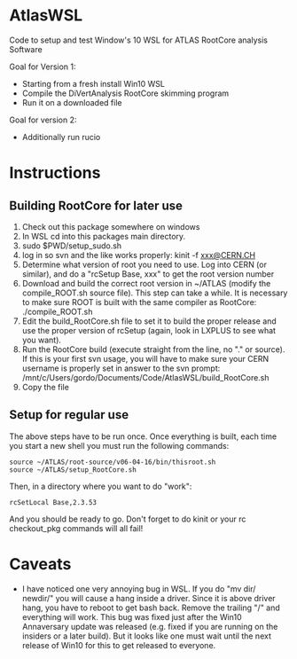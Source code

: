 # AtlasWSL
Code to setup and test Window's 10 WSL for ATLAS RootCore analysis Software

Goal for Version 1:
 - Starting from a fresh install Win10 WSL 
 - Compile the DiVertAnalysis RootCore skimming program
 - Run it on a downloaded file
 
Goal for version 2:
 - Additionally run rucio
 
# Instructions

## Building RootCore for later use

 1. Check out this package somewhere on windows
 2. In WSL cd into this packages main directory.
 3. sudo $PWD/setup_sudo.sh
 4. log in so svn and the like works properly: kinit -f xxx@CERN.CH
 5. Determine what version of root you need to use. Log into CERN (or similar), and do a "rcSetup Base, xxx" to get the root version number
 6. Download and build the correct root version in ~/ATLAS (modify the compile_ROOT.sh source file). This step can take a while. It is necessary to make sure ROOT is built with the same compiler as RootCore: ./compile_ROOT.sh
 7. Edit the build_RootCore.sh file to set it to build the proper release and use the proper version of rcSetup (again, look in LXPLUS to see what you want).
 8. Run the RootCore build (execute straight from the line, no "." or source). If this is your first svn usage, you will have to make sure your CERN username is properly set in answer to the svn prompt: /mnt/c/Users/gordo/Documents/Code/AtlasWSL/build_RootCore.sh
 9. Copy the file 
 
## Setup for regular use

The above steps have to be run once. Once everything is built,
each time you start a new shell you must run the following commands:

    source ~/ATLAS/root-source/v06-04-16/bin/thisroot.sh
	source ~/ATLAS/setup_RootCore.sh
	
Then, in a directory where you want to do "work":

    rcSetLocal Base,2.3.53
	
And you should be ready to go. Don't forget to do kinit or your rc checkout_pkg commands will all fail!

# Caveats

   - I have noticed one very annoying bug in WSL. If you do 
     "mv dir/ newdir/" you will cause a hang inside a driver. Since it is above
	 driver hang, you have to reboot to get bash back.
	 Remove the trailing "/" and everything will work. This bug was fixed
	 just after the Win10 Annaversary update was released (e.g. fixed if you
	 are running on the insiders or a later build). But it looks like one must
	 wait until the next release of Win10 for this to get released to everyone.
